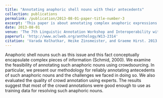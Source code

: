 ```yaml
---
title: "Annotating anaphoric shell nouns with their antecedents"
collection: publications
permalink: /publication/2013-08-01-paper-title-number-3
excerpt: 'This paper is about annotating complex anaphoric expressions such as _this issue_ or _this fact_.'
date: 2013-08-01
venue: 'The 7th Linguistic Annotation Workshop and Interoperability with Discourse'
paperurl: 'http://www.aclweb.org/anthology/W13-2314'
citation: 'Varada Kolhatkar, Heike Zinsmeister, and Graeme Hirst. 2013. Annotating anaphoric shell nouns with their antecedents. In Proceedings of the 7th Linguistic Annotation Workshop and Interoperability with Discourse, pages 112–121, Sofia, Bulgaria, August. Association for Computational Linguistics.'
---
```

Anaphoric shell nouns such as this issue and this fact conceptually encapsulate complex pieces of information (Schmid, 2000). We examine the feasibility of annotating such anaphoric nouns using crowdsourcing. In particular, we present our methodology for reliably annotating antecedents of such anaphoric nouns and the challenges we faced in doing so. We also evaluated the quality of crowd annotation using experts. The results suggest that most of the crowd annotations were good enough to use as training data for resolving such anaphoric nouns.
